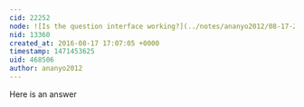 ```yaml
---
cid: 22252
node: ![Is the question interface working?](../notes/ananyo2012/08-17-2016/is-the-question-interface-working)
nid: 13360
created_at: 2016-08-17 17:07:05 +0000
timestamp: 1471453625
uid: 468506
author: ananyo2012
---
```


Here is an answer